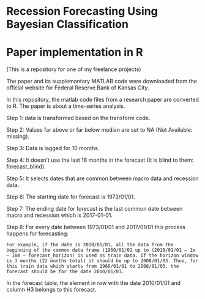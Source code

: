 # Recession Forecasting Using Bayesian Classification
# Paper implementation in R

(This is a repository for one of my freelance projects)

The paper and its supplemantary MATLAB code were downloaded from the official website for Federal Reserve Bank of Kansas City.

In this repository, the matlab code files from a research paper are converted to R. The paper is about a time-series analysis.

Step 1: data is transformed based on the transform code. 

Step 2: Values far above or far below median are set to NA (Not Available: missing).

Step 3: Data is lagged for 10 months. 

Step 4: It doesn’t use the last 18 months in the forecast (It is blind to them: forecast_blind).

Step 5: It selects dates that are common between macro data and recession data. 

Step 6: The starting date for forecast is 1973/01/01. 

Step 7: The ending date for forecast is the last common date between macro and recession which is 2017-01-01.

Step 8: For every date between 1973/01/01 and 2017/01/01 this process happens for forecasting:

    For example, if the date is 2010/01/01, all the data from the beginning of the common data frame (1960/01/01 up to (2010/01/01 – 1m – 18m – forecast_horizon) is used as train data. If the horizon window is 3 months (22 months total) it should be up to 2008/01/03. Thus, for this train data which starts from 1960/01/01 to 2008/01/03, the forecast should be for the date 2010/01/01. 

In the forecast table, the element in row with the date 2010/01/01 and column H3 belongs to this forecast. 
